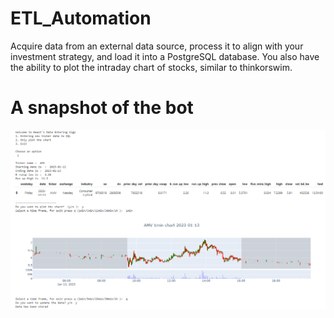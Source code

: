 # ETL_Automation
Acquire data from an external data source, process it to align with your investment strategy, and load it into a PostgreSQL database. You also have the ability to plot the intraday chart of stocks, similar to thinkorswim.

# A snapshot of the bot
![plot](./Capture.PNG)
